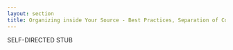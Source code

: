 ```yaml
---
layout: section
title: Organizing inside Your Source - Best Practices, Separation of Concerns
---
```


SELF-DIRECTED STUB
